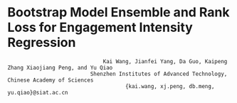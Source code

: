 # Bootstrap Model Ensemble and Rank Loss for Engagement Intensity Regression 
                                  Kai Wang, Jianfei Yang, Da Guo, Kaipeng Zhang Xiaojiang Peng, and Yu Qiao
                              Shenzhen Institutes of Advanced Technology, Chinese Academy of Sciences
                                         {kai.wang, xj.peng, db.meng, yu.qiao}@siat.ac.cn

